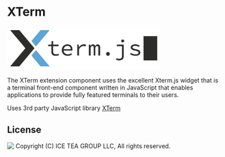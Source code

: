 XTerm
====

<img src="../Support/Images/XTerm.png" width="358">

The XTerm extension component uses the excellent Xterm.js widget that is a terminal front-end component written in JavaScript that enables applications to provide fully featured terminals to their users.

Uses 3rd party JavaScript library [XTerm](https://xtermjs.org/)

License
-------
<img src="http://iceteagroup.com/wp-content/uploads/2017/01/Square-64x64-trasp.png" height="20" align="top"> Copyright (C) ICE TEA GROUP LLC, All rights reserved.
